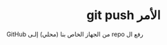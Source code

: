 # <div dir="rtl">الأمر git push</div>

<div  dir="rtl">
<ul>
رفع ال repo من الجهاز الخاص بنا (محلي) إلـى GitHub 


</ul>
 </div>

  